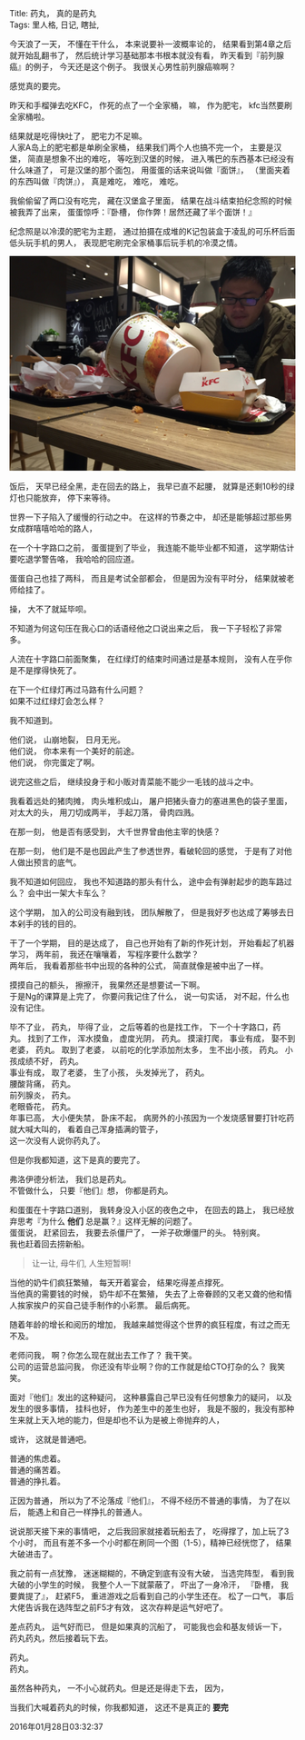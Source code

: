 Title: 药丸， 真的是药丸  
Tags: 里人格, 日记, 瞎扯,   

今天浪了一天， 不懂在干什么， 本来说要补一波概率论的， 结果看到第4章之后就开始乱翻书了， 然后统计学习基础那本书根本就没有看， 昨天看到『前列腺癌』的例子， 今天还是这个例子。 我很关心男性前列腺癌嘛啊？  

感觉真的要完。  

昨天和手榴弹去吃KFC， 作死的点了一个全家桶， 嘛， 作为肥宅， kfc当然要刷全家桶啦。  

结果就是吃得快吐了， 肥宅力不足嘛。  
人家A岛上的肥宅都是单刷全家桶， 结果我们两个人也搞不完一个， 主要是汉堡， 简直是想象不出的难吃， 等吃到汉堡的时候， 进入嘴巴的东西基本已经没有什么味道了， 可是汉堡的那个面包， 用蛋蛋的话来说叫做『面饼』， （里面夹着的东西叫做『肉饼』）， 真是难吃， 难吃， 难吃。  

我偷偷留了两口没有吃完， 藏在汉堡盒子里面， 结果在战斗结束拍纪念照的时候被我弄了出来， 蛋蛋惊呼：『卧槽， 你作弊！居然还藏了半个面饼！』  

纪念照是以冷漠的肥宅为主题， 通过拍摄在成堆的K记包装盒于凌乱的可乐杯后面低头玩手机的男人， 表现肥宅刷完全家桶事后玩手机的冷漠之情。  

![肥宅](../images/IMG_0593.jpg)  

饭后， 天早已经全黑，走在回去的路上， 我早已直不起腰， 就算是还剩10秒的绿灯也只能放弃， 停下来等待。  

世界一下子陷入了缓慢的行动之中。  在这样的节奏之中， 却还是能够超过那些男女成群嘻嘻哈哈的路人，  

在一个十字路口之前， 蛋蛋提到了毕业， 我连能不能毕业都不知道， 这学期估计要吃退学警告咯， 我哈哈的回应道。  

蛋蛋自己也挂了两科， 而且是考试全部都会， 但是因为没有平时分， 结果就被老师给挂了。  

操， 大不了就延毕呗。  

不知道为何这句压在我心口的话语经他之口说出来之后， 我一下子轻松了非常多。 

人流在十字路口前面聚集， 在红绿灯的结束时间通过是基本规则， 没有人在乎你是不是撑得快死了。  

在下一个红绿灯再过马路有什么问题？  
如果不过红绿灯会怎么样？  

我不知道到。  

他们说， 山崩地裂， 日月无光。  
他们说， 你本来有一个美好的前途。  
他们说， 你完蛋定了啊。  

说完这些之后， 继续投身于和小贩对青菜能不能少一毛钱的战斗之中。  

我看着远处的猪肉摊， 肉头堆积成山， 屠户把猪头奋力的塞进黑色的袋子里面， 对太大的头， 用刀切成两半， 手起刀落， 骨肉四溅。 

在那一刻， 他是否有感受到， 大千世界曾由他主宰的快感？  

在那一刻， 他们是不是也因此产生了参透世界，看破轮回的感觉， 于是有了对他人做出预言的底气。  

我不知道如何回应， 我也不知道路的那头有什么， 途中会有弹射起步的跑车路过么？ 会中出一架大卡车么？  

这个学期， 加入的公司没有融到钱， 团队解散了， 但是我好歹也达成了筹够去日本剁手的钱的目的。   

干了一个学期， 目的是达成了， 自己也开始有了新的作死计划， 开始看起了机器学习， 两年前， 我还在嚷嚷着， 写程序要什么数学？  
两年后， 我看着那些书中出现的各种的公式， 简直就像是被中出了一样。  

摸摸自己的额头， 擦擦汗， 我果然还是想要试一下啊。  
于是Ng的课算是上完了， 你要问我记住了什么， 说一句实话， 对不起，什么也没有记住。  

毕不了业， 药丸， 毕得了业， 之后等着的也是找工作， 下一个十字路口，药丸。 找到了工作， 浑水摸鱼， 虚度光阴， 药丸。  摸滚打爬， 事业有成， 娶不到老婆， 药丸。  取到了老婆， 以前吃的化学添加剂太多， 生不出小孩， 药丸。  小孩成绩不好， 药丸。  
事业有成， 取了老婆， 生了小孩， 头发掉光了， 药丸。  
腰酸背痛， 药丸。  
前列腺炎， 药丸。  
老眼昏花， 药丸。  
年事已高， 大小便失禁， 卧床不起， 病房外的小孩因为一个发烧感冒要打针吃药就大喊大叫的， 看着自己浑身插满的管子，   
这一次没有人说你药丸了。  

但是你我都知道，这下是真的要完了。  
  

弗洛伊德分析法， 我们总是药丸。  
不管做什么， 只要『他们』想， 你都是药丸。  



和蛋蛋在十字路口道别， 我转身没入小区的夜色之中， 在回去的路上， 我已经放弃思考『为什么 **他们** 总是赢？』这样无解的问题了。     
蛋蛋说， 赶紧回去， 我要去杀僵尸了， 一斧子砍爆僵尸的头。 特别爽。   
我也赶着回去捞新船。  


> 让一让, 母牛们, 人生短暂啊!  

当他的奶牛们疯狂繁殖， 每天开着宴会， 结果吃得差点撑死。  
当他真的需要钱的时候， 奶牛却不在繁殖， 失去了上帝眷顾的又老又聋的他和情人挨家挨户的买自己徒手制作的小彩票。  最后病死。

随着年龄的增长和阅历的增加， 我越来越觉得这个世界的疯狂程度，有过之而无不及。  

老师问我， 啊？你怎么现在就出去工作了？ 我干笑。  
公司的运营总监问我， 你还没有毕业啊？你的工作就是给CTO打杂的么？  我笑笑。  

面对『他们』发出的这种疑问， 这种暴露自己早已没有任何想象力的疑问， 以及发生的很多事情， 挂科也好， 作为差生中的差生也好， 我是不服的，我没有那种生来就上天入地的能力，但是却也不认为是被上帝抛弃的人，    

或许， 这就是普通吧。  

普通的焦虑着。    
普通的痛苦着。   
普通的挣扎着。  

正因为普通， 所以为了不沦落成『他们』， 不得不经历不普通的事情， 为了在以后， 能遇上和自己一样挣扎的普通人。  

  


 
说说那天接下来的事情吧， 之后我回家就接着玩船去了， 吃得撑了，加上玩了3个小时， 而且有差不多一个小时都在刷同一个图（1-5），精神已经恍惚了， 结果大破进击了。  

我之前有一点犹豫， 迷迷糊糊的，不确定到底有没有大破， 当选完阵型， 看到我大破的小学生的时候， 我整个人一下就蒙蔽了， 吓出了一身冷汗， 『卧槽， 我要粪提了』， 赶紧F5， 重进游戏之后看到自己的小学生还在。 松了一口气， 事后大佬告诉我在选阵型之前F5才有效， 这次存粹是运气好吧了。  

差点药丸， 运气好而已， 但是如果真的沉船了， 可能我也会和基友倾诉一下， 药丸药丸，然后接着玩下去。  

药丸。  
药丸。  

虽然各种药丸， 一不小心就药丸。但是还是得走下去， 因为，   

当我们大喊着药丸的时候，你我都知道， 这还不是真正的 **要完** 

 

  

2016年01月28日03:32:37
